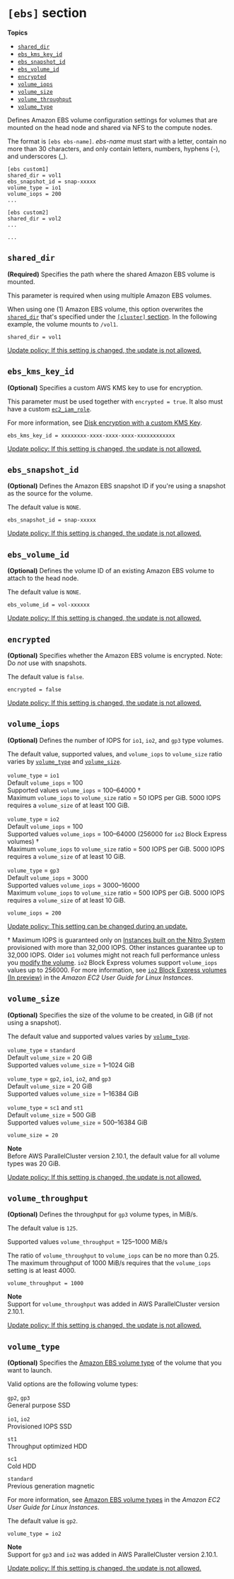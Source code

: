 # `[ebs]` section<a name="ebs-section"></a>

**Topics**
+ [`shared_dir`](#ebs-shared-dir)
+ [`ebs_kms_key_id`](#ebs-kms-key-id)
+ [`ebs_snapshot_id`](#ebs-snapshot-id)
+ [`ebs_volume_id`](#ebs-volume-id)
+ [`encrypted`](#encrypted)
+ [`volume_iops`](#volume-iops)
+ [`volume_size`](#volume-size)
+ [`volume_throughput`](#volume-throughput)
+ [`volume_type`](#volume-type)

Defines Amazon EBS volume configuration settings for volumes that are mounted on the head node and shared via NFS to the compute nodes\.

The format is `[ebs ebs-name]`\. *ebs\-name* must start with a letter, contain no more than 30 characters, and only contain letters, numbers, hyphens \(\-\), and underscores \(\_\)\.

```
[ebs custom1]
shared_dir = vol1
ebs_snapshot_id = snap-xxxxx
volume_type = io1
volume_iops = 200
...

[ebs custom2]
shared_dir = vol2
...

...
```

## `shared_dir`<a name="ebs-shared-dir"></a>

**\(Required\)** Specifies the path where the shared Amazon EBS volume is mounted\.

This parameter is required when using multiple Amazon EBS volumes\.

When using one \(1\) Amazon EBS volume, this option overwrites the [`shared_dir`](cluster-definition.md#cluster-shared-dir) that's specified under the [`[cluster]` section](cluster-definition.md)\. In the following example, the volume mounts to `/vol1`\.

```
shared_dir = vol1
```

[Update policy: If this setting is changed, the update is not allowed.](using-pcluster-update.md#update-policy-fail)

## `ebs_kms_key_id`<a name="ebs-kms-key-id"></a>

**\(Optional\)** Specifies a custom AWS KMS key to use for encryption\.

This parameter must be used together with `encrypted = true`\. It also must have a custom [`ec2_iam_role`](cluster-definition.md#ec2-iam-role)\.

For more information, see [Disk encryption with a custom KMS Key](tutorials_04_encrypted_kms_fs.md)\.

```
ebs_kms_key_id = xxxxxxxx-xxxx-xxxx-xxxx-xxxxxxxxxxxx
```

[Update policy: If this setting is changed, the update is not allowed.](using-pcluster-update.md#update-policy-fail)

## `ebs_snapshot_id`<a name="ebs-snapshot-id"></a>

**\(Optional\)** Defines the Amazon EBS snapshot ID if you're using a snapshot as the source for the volume\.

The default value is `NONE`\.

```
ebs_snapshot_id = snap-xxxxx
```

[Update policy: If this setting is changed, the update is not allowed.](using-pcluster-update.md#update-policy-fail)

## `ebs_volume_id`<a name="ebs-volume-id"></a>

**\(Optional\)** Defines the volume ID of an existing Amazon EBS volume to attach to the head node\.

The default value is `NONE`\.

```
ebs_volume_id = vol-xxxxxx
```

[Update policy: If this setting is changed, the update is not allowed.](using-pcluster-update.md#update-policy-fail)

## `encrypted`<a name="encrypted"></a>

**\(Optional\)** Specifies whether the Amazon EBS volume is encrypted\. Note: Do *not* use with snapshots\.

The default value is `false`\.

```
encrypted = false
```

[Update policy: If this setting is changed, the update is not allowed.](using-pcluster-update.md#update-policy-fail)

## `volume_iops`<a name="volume-iops"></a>

**\(Optional\)** Defines the number of IOPS for `io1`, `io2`, and `gp3` type volumes\.

The default value, supported values, and `volume_iops` to `volume_size` ratio varies by [`volume_type`](raid-section.md#raid-volume-type) and [`volume_size`](#volume-size)\.

`volume_type` = `io1`  
Default `volume_iops` = 100  
Supported values `volume_iops` = 100–64000 †  
Maximum `volume_iops` to `volume_size` ratio = 50 IOPS per GiB\. 5000 IOPS requires a `volume_size` of at least 100 GiB\.

`volume_type` = `io2`  
Default `volume_iops` = 100  
Supported values `volume_iops` = 100–64000 \(256000 for `io2` Block Express volumes\) †  
Maximum `volume_iops` to `volume_size` ratio = 500 IOPS per GiB\. 5000 IOPS requires a `volume_size` of at least 10 GiB\.

`volume_type` = `gp3`  
Default `volume_iops` = 3000  
Supported values `volume_iops` = 3000–16000  
Maximum `volume_iops` to `volume_size` ratio = 500 IOPS per GiB\. 5000 IOPS requires a `volume_size` of at least 10 GiB\.

```
volume_iops = 200
```

[Update policy: This setting can be changed during an update.](using-pcluster-update.md#update-policy-setting-supported)

† Maximum IOPS is guaranteed only on [Instances built on the Nitro System](https://docs.aws.amazon.com/AWSEC2/latest/UserGuide/instance-types.html#ec2-nitro-instances) provisioned with more than 32,000 IOPS\. Other instances guarantee up to 32,000 IOPS\. Older `io1` volumes might not reach full performance unless you [modify the volume](https://docs.aws.amazon.com/AWSEC2/latest/UserGuide/ebs-modify-volume.html)\. `io2` Block Express volumes support `volume_iops` values up to 256000\. For more information, see [`io2` Block Express volumes \(In preview\)](https://docs.aws.amazon.com/AWSEC2/latest/UserGuide/ebs-volume-types.html#io2-block-express) in the *Amazon EC2 User Guide for Linux Instances*\.

## `volume_size`<a name="volume-size"></a>

**\(Optional\)** Specifies the size of the volume to be created, in GiB \(if not using a snapshot\)\.

The default value and supported values varies by [`volume_type`](#volume-type)\.

`volume_type` = `standard`  
Default `volume_size` = 20 GiB  
Supported values `volume_size` = 1–1024 GiB

`volume_type` = `gp2`, `io1`, `io2`, and `gp3`  
Default `volume_size` = 20 GiB  
Supported values `volume_size` = 1–16384 GiB

`volume_type` = `sc1` and `st1`  
Default `volume_size` = 500 GiB  
Supported values `volume_size` = 500–16384 GiB

```
volume_size = 20
```

**Note**  
Before AWS ParallelCluster version 2\.10\.1, the default value for all volume types was 20 GiB\.

[Update policy: If this setting is changed, the update is not allowed.](using-pcluster-update.md#update-policy-fail)

## `volume_throughput`<a name="volume-throughput"></a>

**\(Optional\)** Defines the throughput for `gp3` volume types, in MiB/s\.

The default value is `125`\.

Supported values `volume_throughput` = 125–1000 MiB/s

The ratio of `volume_throughput` to `volume_iops` can be no more than 0\.25\. The maximum throughput of 1000 MiB/s requires that the `volume_iops` setting is at least 4000\.

```
volume_throughput = 1000
```

**Note**  
Support for `volume_throughput` was added in AWS ParallelCluster version 2\.10\.1\.

[Update policy: If this setting is changed, the update is not allowed.](using-pcluster-update.md#update-policy-fail)

## `volume_type`<a name="volume-type"></a>

**\(Optional\)** Specifies the [Amazon EBS volume type](https://docs.aws.amazon.com/AWSEC2/latest/UserGuide/EBSVolumeTypes.html) of the volume that you want to launch\.

Valid options are the following volume types:

`gp2`, `gp3`  
General purpose SSD

`io1`, `io2`  
Provisioned IOPS SSD

`st1`  
Throughput optimized HDD

`sc1`  
Cold HDD

`standard`  
Previous generation magnetic

For more information, see [Amazon EBS volume types](https://docs.aws.amazon.com/AWSEC2/latest/UserGuide/EBSVolumeTypes.html) in the *Amazon EC2 User Guide for Linux Instances*\.

The default value is `gp2`\.

```
volume_type = io2
```

**Note**  
Support for `gp3` and `io2` was added in AWS ParallelCluster version 2\.10\.1\.

[Update policy: If this setting is changed, the update is not allowed.](using-pcluster-update.md#update-policy-fail)